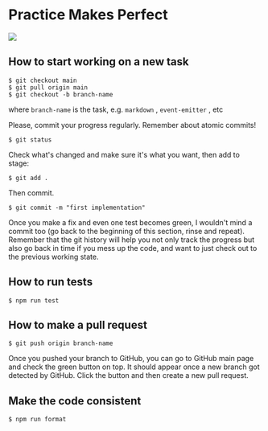 # Practice Makes Perfect

![](https://encrypted-tbn0.gstatic.com/images?q=tbn:ANd9GcTQNuJEsHuHzewPI7IdcgGmiVqu1JQ-Ale75UpUOUPXIw&s)

## How to start working on a new task

```
$ git checkout main
$ git pull origin main
$ git checkout -b branch-name
```

where `branch-name` is the task, e.g. `markdown` , `event-emitter` , etc

Please, commit your progress regularly. Remember about atomic commits!

```
$ git status
```

Check what's changed and make sure it's what you want, then add to stage:

```
$ git add .
```

Then commit.

```
$ git commit -m "first implementation"
```

Once you make a fix and even one test becomes green, I wouldn't mind a commit too (go back to the beginning of this section, rinse and repeat). Remember that the git history will help you not only track the progress but also go back in time if you mess up the code, and want to just check out to the previous working state.

## How to run tests

```
$ npm run test
```

## How to make a pull request

```
$ git push origin branch-name
```

Once you pushed your branch to GitHub, you can go to GitHub main page and check the green button on top. It should appear once a new branch got detected by GitHub. Click the button and then create a new pull request.

## Make the code consistent

```
$ npm run format
```
